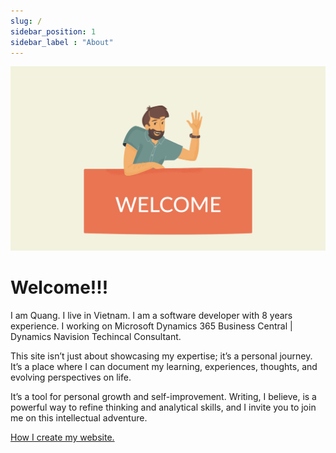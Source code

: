 ```yaml
---
slug: /
sidebar_position: 1
sidebar_label : "About"
---
```

![img](img/Welcome.png)

# Welcome!!!

I am Quang. I live in Vietnam. I am a software developer with 8 years experience. I working on Microsoft Dynamics 365 Business Central | Dynamics Navision Techincal Consultant.

This site isn’t just about showcasing my expertise; it’s a personal journey. It’s a place where I can document my learning, experiences, thoughts, and evolving perspectives on life. 

It’s a tool for personal growth and self-improvement. Writing, I believe, is a powerful way to refine thinking and analytical skills, and I invite you to join me on this intellectual adventure.

[How I create my website.](intro.md)

